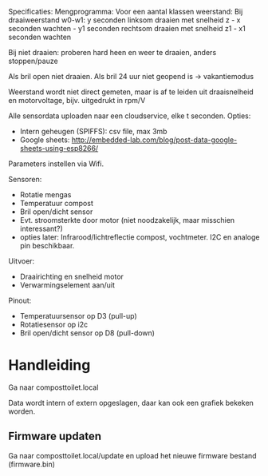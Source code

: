 

Specificaties:
Mengprogramma:
Voor een aantal klassen weerstand:
Bij draaiweerstand w0-w1: y seconden linksom draaien met snelheid z - x seconden wachten - y1 seconden rechtsom draaien met snelheid z1 - x1 seconden wachten

Bij niet draaien: proberen hard heen en weer te draaien, anders stoppen/pauze

Als bril open niet draaien.
Als bril 24 uur niet geopend is -> vakantiemodus

Weerstand wordt niet direct gemeten, maar is af te leiden uit draaisnelheid en motorvoltage, bijv. uitgedrukt in rpm/V

Alle sensordata uploaden naar een cloudservice, elke t seconden.
Opties:
- Intern geheugen (SPIFFS): csv file, max 3mb
- Google sheets: http://embedded-lab.com/blog/post-data-google-sheets-using-esp8266/


Parameters instellen via Wifi.

Sensoren:
- Rotatie mengas
- Temperatuur compost
- Bril open/dicht sensor
- Evt. stroomsterkte door motor (niet noodzakelijk, maar misschien interessant?)
- opties later: Infrarood/lichtreflectie compost, vochtmeter. I2C en analoge pin beschikbaar.

Uitvoer:
- Draairichting en snelheid motor
- Verwarmingselement aan/uit

Pinout:
- Temperatuursensor op D3 (pull-up)
- Rotatiesensor op i2c
- Bril open/dicht sensor op D8 (pull-down)


# Handleiding

Ga naar composttoilet.local

Data wordt intern of extern opgeslagen, daar kan ook een grafiek bekeken worden.


## Firmware updaten
Ga naar composttoilet.local/update en upload het nieuwe firmware bestand (firmware.bin)
